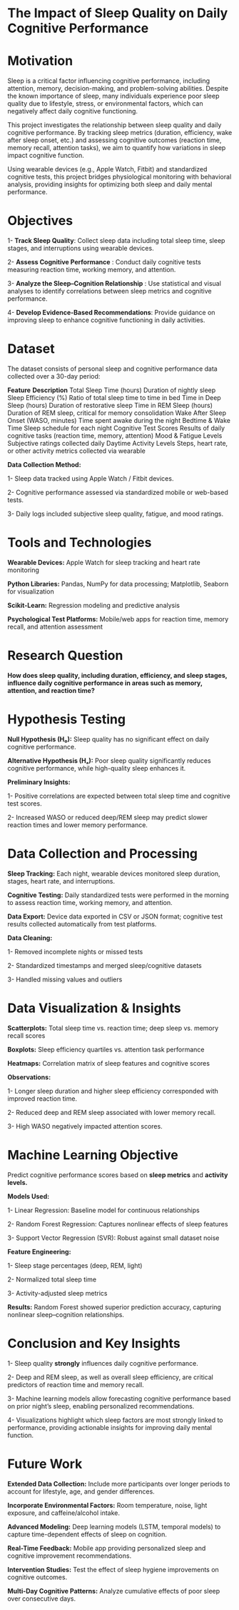 # The Impact of Sleep Quality on Daily Cognitive Performance

# Motivation

Sleep is a critical factor influencing cognitive performance, including attention, memory, decision-making, and problem-solving abilities. Despite the known importance of sleep, many individuals experience poor sleep quality due to lifestyle, stress, or environmental factors, which can negatively affect daily cognitive functioning.

This project investigates the relationship between sleep quality and daily cognitive performance. By tracking sleep metrics (duration, efficiency, wake after sleep onset, etc.) and assessing cognitive outcomes (reaction time, memory recall, attention tasks), we aim to quantify how variations in sleep impact cognitive function.

Using wearable devices (e.g., Apple Watch, Fitbit) and standardized cognitive tests, this project bridges physiological monitoring with behavioral analysis, providing insights for optimizing both sleep and daily mental performance.

# Objectives

1- **Track Sleep Quality**: Collect sleep data including total sleep time, sleep stages, and interruptions using wearable devices.

2- **Assess Cognitive Performance** : Conduct daily cognitive tests measuring reaction time, working memory, and attention.

3- **Analyze the Sleep–Cognition Relationship** : Use statistical and visual analyses to identify correlations between sleep metrics and cognitive performance.

4- **Develop Evidence-Based Recommendations**: Provide guidance on improving sleep to enhance cognitive functioning in daily activities.

# Dataset

The dataset consists of personal sleep and cognitive performance data collected over a 30-day period:

**Feature**                                          **Description** 
  Total Sleep Time (hours)                             Duration of nightly sleep
  Sleep Efficiency (%)                                 Ratio of total sleep time to time in bed
  Time in Deep Sleep (hours)	                         Duration of restorative sleep
  Time in REM Sleep (hours)                          	 Duration of REM sleep, critical for memory consolidation
  Wake After Sleep Onset (WASO, minutes)	             Time spent awake during the night
  Bedtime & Wake Time	                                 Sleep schedule for each night
  Cognitive Test Scores	                               Results of daily cognitive tasks (reaction time, memory, attention)
  Mood & Fatigue Levels	                               Subjective ratings collected daily
  Daytime Activity                                     Levels	Steps, heart rate, or other activity metrics collected via wearable

**Data Collection Method:**

1- Sleep data tracked using Apple Watch / Fitbit devices.

2- Cognitive performance assessed via standardized mobile or web-based tests.

3- Daily logs included subjective sleep quality, fatigue, and mood ratings.

# Tools and Technologies

**Wearable Devices:** Apple Watch for sleep tracking and heart rate monitoring

**Python Libraries:** Pandas, NumPy for data processing; Matplotlib, Seaborn for visualization

**Scikit-Learn:** Regression modeling and predictive analysis

**Psychological Test Platforms:** Mobile/web apps for reaction time, memory recall, and attention assessment

# Research Question

**How does sleep quality, including duration, efficiency, and sleep stages, influence daily cognitive performance in areas such as memory, attention, and reaction time?**

# Hypothesis Testing

**Null Hypothesis (H₀):** Sleep quality has no significant effect on daily cognitive performance.

**Alternative Hypothesis (Hₐ):** Poor sleep quality significantly reduces cognitive performance, while high-quality sleep enhances it.

**Preliminary Insights:**

1- Positive correlations are expected between total sleep time and cognitive test scores.

2- Increased WASO or reduced deep/REM sleep may predict slower reaction times and lower memory performance.

# Data Collection and Processing

**Sleep Tracking:** Each night, wearable devices monitored sleep duration, stages, heart rate, and interruptions.

**Cognitive Testing:** Daily standardized tests were performed in the morning to assess reaction time, working memory, and attention.

**Data Export:** Device data exported in CSV or JSON format; cognitive test results collected automatically from test platforms.

**Data Cleaning:**

1- Removed incomplete nights or missed tests

2- Standardized timestamps and merged sleep/cognitive datasets

3- Handled missing values and outliers

# Data Visualization & Insights

**Scatterplots:** Total sleep time vs. reaction time; deep sleep vs. memory recall scores

**Boxplots:** Sleep efficiency quartiles vs. attention task performance

**Heatmaps:** Correlation matrix of sleep features and cognitive scores

**Observations:**

1- Longer sleep duration and higher sleep efficiency corresponded with improved reaction time.

2- Reduced deep and REM sleep associated with lower memory recall.

3- High WASO negatively impacted attention scores.

# Machine Learning Objective

Predict cognitive performance scores based on **sleep metrics** and **activity levels.**

**Models Used:**

1- Linear Regression: Baseline model for continuous relationships

2- Random Forest Regression: Captures nonlinear effects of sleep features

3- Support Vector Regression (SVR): Robust against small dataset noise

**Feature Engineering:**

1- Sleep stage percentages (deep, REM, light)

2- Normalized total sleep time

3- Activity-adjusted sleep metrics

**Results:** Random Forest showed superior prediction accuracy, capturing nonlinear sleep–cognition relationships.

# Conclusion and Key Insights

1- Sleep quality **strongly** influences daily cognitive performance.

2- Deep and REM sleep, as well as overall sleep efficiency, are critical predictors of reaction time and memory recall.

3- Machine learning models allow forecasting cognitive performance based on prior night’s sleep, enabling personalized recommendations.

4- Visualizations highlight which sleep factors are most strongly linked to performance, providing actionable insights for improving daily mental function.

# Future Work

**Extended Data Collection:** Include more participants over longer periods to account for lifestyle, age, and gender differences.

**Incorporate Environmental Factors:** Room temperature, noise, light exposure, and caffeine/alcohol intake.

**Advanced Modeling:** Deep learning models (LSTM, temporal models) to capture time-dependent effects of sleep on cognition.

**Real-Time Feedback:** Mobile app providing personalized sleep and cognitive improvement recommendations.

**Intervention Studies:** Test the effect of sleep hygiene improvements on cognitive outcomes.

**Multi-Day Cognitive Patterns:** Analyze cumulative effects of poor sleep over consecutive days.

